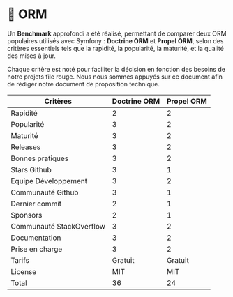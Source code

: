 # 💾 ORM

Un **Benchmark** approfondi a été réalisé, permettant de comparer deux ORM populaires utilisés avec Symfony : **Doctrine ORM** et **Propel ORM**, selon des critères essentiels tels que la rapidité, la popularité, la maturité, et la qualité des mises à jour.

Chaque critère est noté pour faciliter la décision en fonction des besoins de notre projets file rouge. Nous nous sommes appuyés sur ce document afin de rédiger notre document de proposition technique.

| Critères                 | Doctrine ORM | Propel ORM |
| ------------------------ | ------------ | ---------- |
| Rapidité                 | 2            | 2          | 
| Popularité               | 3            | 2          | 
| Maturité                 | 3            | 2          |
| Releases                 | 3            | 2          |
| Bonnes pratiques         | 3            | 2          | 
| Stars Github             | 3            | 1          |
| Equipe Développement     | 3            | 2          |
| Communauté Github        | 3            | 1          |
| Dernier commit           | 2            | 1          |
| Sponsors                 | 2            | 1          |
| Communauté StackOverflow | 3            | 2          |
| Documentation            | 3            | 2          |
| Prise en charge          | 3            | 2          |
| Tarifs                   | Gratuit      | Gratuit    |
| License                  | MIT          | MIT        |
| Total                    | 36           | 24         |